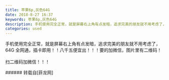 ```yaml
---
title: 苹果6p,灰色64G
date: 2018-8-27 16:37
keywords: 苹果6p,灰色64G
description: 手机使用完全正常，就是屏幕右上角有点发暗，追求完美的朋友就不用考虑了，64G 全网通，插卡即用！！八千五便宜出！！！要的加微信，图片里有二维码！扫二维码加微信！！！
categories: used
---
```

<td class="t_f" id="postmessage_1691672">

手机使用完全正常，就是屏幕右上角有点发暗，追求完美的朋友就不用考虑了，64G 全网通，插卡即用！！八千五便宜出！！！要的加微信，图片里有二维码！<br/>
<br/>
<img alt="" border="0" class="zoom" data-cf-modified-494d212cd0af431fa3f5e51f-="" file="http://www.flw.ph/data/appbyme/upload/image/201808/27/1X1EwE3jQTiV.jpg" id="aimg_t30uj" lazyloadthumb="1" onclick="" onmouseover="" src="http://www.flw.ph/data/appbyme/upload/image/201808/27/1X1EwE3jQTiV.jpg"/><br/>
<img alt="" border="0" class="zoom" data-cf-modified-494d212cd0af431fa3f5e51f-="" file="http://www.flw.ph/data/appbyme/upload/image/201808/27/J488A6WPdeMg.jpg" id="aimg_BBlDN" lazyloadthumb="1" onclick="" onmouseover="" src="http://www.flw.ph/data/appbyme/upload/image/201808/27/J488A6WPdeMg.jpg"/><br/>
<img alt="" border="0" class="zoom" data-cf-modified-494d212cd0af431fa3f5e51f-="" file="http://www.flw.ph/data/appbyme/upload/image/201808/27/0J7RfkfNzlhI.jpg" id="aimg_mXg9z" lazyloadthumb="1" onclick="" onmouseover="" src="http://www.flw.ph/data/appbyme/upload/image/201808/27/0J7RfkfNzlhI.jpg"/><br/>
<img alt="" border="0" class="zoom" data-cf-modified-494d212cd0af431fa3f5e51f-="" file="http://www.flw.ph/data/appbyme/upload/image/201808/27/TnNRlp3s7ncG.jpg" id="aimg_rOfev" lazyloadthumb="1" onclick="" onmouseover="" src="http://www.flw.ph/data/appbyme/upload/image/201808/27/TnNRlp3s7ncG.jpg"/><br/>
<img alt="" border="0" class="zoom" data-cf-modified-494d212cd0af431fa3f5e51f-="" file="http://www.flw.ph/data/appbyme/upload/image/201808/27/MykJK0Kw9jgO.jpg" id="aimg_qc3AX" lazyloadthumb="1" onclick="" onmouseover="" src="http://www.flw.ph/data/appbyme/upload/image/201808/27/MykJK0Kw9jgO.jpg"/><br/>
<img alt="" border="0" class="zoom" data-cf-modified-494d212cd0af431fa3f5e51f-="" file="http://www.flw.ph/data/appbyme/upload/image/201808/27/6MxnaJxijzBx.jpg" id="aimg_NWiwz" lazyloadthumb="1" onclick="" onmouseover="" src="http://www.flw.ph/data/appbyme/upload/image/201808/27/6MxnaJxijzBx.jpg"/><br/>
扫二维码加微信！！！<br/>
</td>
###### 转载自[菲龙网]